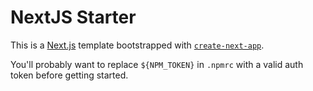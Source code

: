 # NextJS Starter 

This is a [Next.js](https://nextjs.org/) template bootstrapped with [`create-next-app`](https://github.com/vercel/next.js/tree/canary/packages/create-next-app).

You'll probably want to replace `${NPM_TOKEN}` in `.npmrc` with a valid auth token before getting started.


